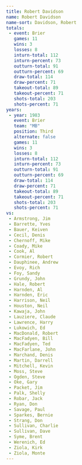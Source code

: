 ```yaml
---
title: Robert Davidson
name: Robert Davidson
name-sort: Davidson, Robert
totals:
 - event: Brier
   games: 11
   wins: 3
   losses: 8
   inturn-total: 112
   inturn-percent: 73
   outturn-total: 91
   outturn-percent: 69
   draw-total: 114
   draw-percent: 71
   takeout-total: 89
   takeout-percent: 71
   shots-total: 203
   shots-percent: 71
years:
 - year: 1983
   event: Brier
   team: "MB"
   position: Third
   alternate: false
   games: 11
   wins: 3
   losses: 8
   inturn-total: 112
   inturn-percent: 73
   outturn-total: 91
   outturn-percent: 69
   draw-total: 114
   draw-percent: 71
   takeout-total: 89
   takeout-percent: 71
   shots-total: 203
   shots-percent: 71
vs:
 - Armstrong, Jim
 - Barrette, Yves
 - Bauer, Keiven
 - Cecil, Denis
 - Chernoff, Mike
 - Coady, Mike
 - Cook, Al
 - Cormier, Robert
 - Dauphinee, Andrew
 - Evoy, Rich
 - Foy, Sandy
 - Grundy, John
 - Hale, Robert
 - Harnden, Al
 - Harnden, Eric
 - Harrison, Neil
 - Houston, Neil
 - Kawaja, John
 - Lauziere, Claude
 - Lawrence, Harry
 - Lukowich, Ed
 - MacDonald, Robert
 - MacFadyen, Bill
 - MacFadyen, Ted
 - MacFarlane, John
 - Marchand, Denis
 - Martin, Darrell
 - Mitchell, Kevin
 - Moss, Steve
 - Ogden, Steve
 - Oke, Gary
 - Packet, Jim
 - Palk, Shelly
 - Robar, Jack
 - Ryan, Don
 - Savage, Paul
 - Sparkes, Bernie
 - Strang, Don
 - Sullivan, Charlie
 - Sullivan, Dave
 - Syme, Brent
 - Werenich, Ed
 - Ziola, Kirk
 - Ziola, Monte
---
```

